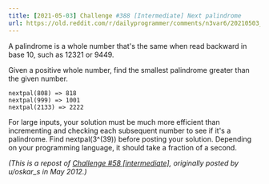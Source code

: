 ```yaml
---
title: [2021-05-03] Challenge #388 [Intermediate] Next palindrome
url: https://old.reddit.com/r/dailyprogrammer/comments/n3var6/20210503_challenge_388_intermediate_next/
---
```


A palindrome is a whole number that's the same when read backward in base 10, such as 12321 or 9449.

Given a positive whole number, find the smallest palindrome greater than the given number.

    nextpal(808) => 818
    nextpal(999) => 1001
    nextpal(2133) => 2222

For large inputs, your solution must be much more efficient than incrementing and checking each subsequent number to see if it's a palindrome. Find nextpal(3^(39)) before posting your solution. Depending on your programming language, it should take a fraction of a second.

*(This is a repost of [Challenge #58 [intermediate]](https://www.reddit.com/r/dailyprogrammer/comments/u8jn9/5282012_challenge_58_intermediate/), originally posted by u/oskar_s in May 2012.)*